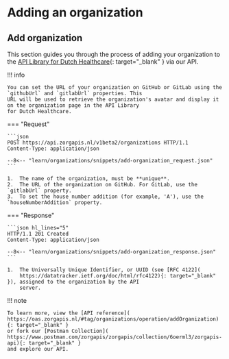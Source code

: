 ﻿# Adding an organization

## Add organization

This section guides you through the process of adding your organization to the [API Library for Dutch Healthcare](
https://www.zorgapis.nl/){: target="_blank" } via our API.

!!! info

    You can set the URL of your organization on GitHub or GitLab using the `githubUrl` and `gitlabUrl` properties. This
    URL will be used to retrieve the organization's avatar and display it on the organization page in the API Library
    for Dutch Healthcare.

=== "Request"

    ```json
    POST https://api.zorgapis.nl/v1beta2/organizations HTTP/1.1
    Content-Type: application/json

    --8<-- "learn/organizations/snippets/add-organization_request.json"
    ```

    1.  The name of the organization, must be **unique**.
    2.  The URL of the organization on GitHub. For GitLab, use the `gitlabUrl` property.
    3.  To set the house number addition (for example, 'A'), use the `houseNumberAddition` property.

=== "Response"

    ```json hl_lines="5"
    HTTP/1.1 201 Created
    Content-Type: application/json

    --8<-- "learn/organizations/snippets/add-organization_response.json"
    ```

    1.  The Universally Unique Identifier, or UUID (see [RFC 4122](
        https://datatracker.ietf.org/doc/html/rfc4122){: target="_blank" }), assigned to the organization by the API
        server.

!!! note

    To learn more, view the [API reference](
    https://oas.zorgapis.nl/#tag/organizations/operation/addOrganization){: target="_blank" }
    or fork our [Postman Collection](
    https://www.postman.com/zorgapis/zorgapis/collection/6oerml3/zorgapis-api){: target="_blank" }
    and explore our API.